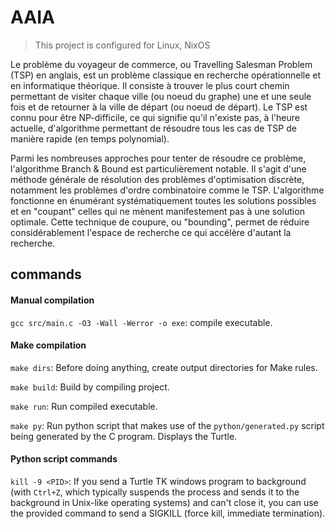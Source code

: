 # AAIA

> This project is configured for Linux, NixOS

Le problème du voyageur de commerce, ou Travelling Salesman Problem (TSP) en anglais, est un problème classique en recherche opérationnelle et en informatique théorique. Il consiste à trouver le plus court chemin permettant de visiter chaque ville (ou noeud du graphe) une et une seule fois et de retourner à la ville de départ (ou noeud de départ). Le TSP est connu pour être NP-difficile, ce qui signifie qu'il n'existe pas, à l'heure actuelle, d'algorithme permettant de résoudre tous les cas de TSP de manière rapide (en temps polynomial).

Parmi les nombreuses approches pour tenter de résoudre ce problème, l'algorithme Branch & Bound est particulièrement notable. Il s'agit d'une méthode générale de résolution des problèmes d'optimisation discrète, notamment les problèmes d'ordre combinatoire comme le TSP. L'algorithme fonctionne en énumérant systématiquement toutes les solutions possibles et en "coupant" celles qui ne mènent manifestement pas à une solution optimale. Cette technique de coupure, ou "bounding", permet de réduire considérablement l'espace de recherche ce qui accélère d'autant la recherche.

## commands

#### Manual compilation

`gcc src/main.c -O3 -Wall -Werror -o exe`: compile executable.

#### Make compilation

`make dirs`: Before doing anything, create output directories for Make rules.

`make build`: Build by compiling project.

`make run`: Run compiled executable.

`make py`: Run python script that makes use of the `python/generated.py` script being generated by the C program. Displays the Turtle.

#### Python script commands

`kill -9 <PID>`: If you send a Turtle TK windows program to background (with `Ctrl+Z`, which typically suspends the process and sends it to the background in Unix-like operating systems) and can't close it, you can use the provided command to send a SIGKILL (force kill, immediate termination).
